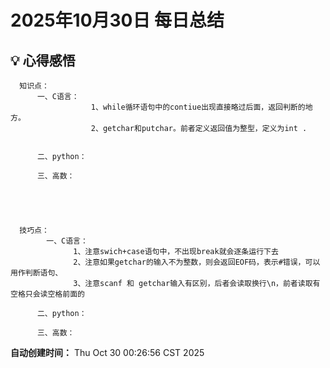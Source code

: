 # 2025年10月30日 每日总结


## 💡 心得感悟
      知识点：
          一、C语言：      
                      1、while循环语句中的contiue出现直接略过后面，返回判断的地方。
                      2、getchar和putchar。前者定义返回值为整型，定义为int .
                      

          二、python：

          三、高数：
          



      
      技巧点：
            一、C语言：
                  1、注意swich+case语句中，不出现break就会逐条运行下去
                  2、注意如果getchar的输入不为整数，则会返回EOF码，表示#错误，可以用作判断语句、
                  3、注意scanf 和 getchar输入有区别，后者会读取换行\n，前者读取有空格只会读空格前面的 

          二、python：

          三、高数：
            

      



**自动创建时间：** Thu Oct 30 00:26:56 CST 2025
